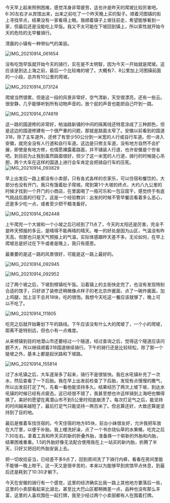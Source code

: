 今天早上起来照例困难，感觉浑身非常疲劳，这也许是昨天的爬坡比较厉害吧。6:30左右才从宾馆出来，出来之前吃了一个昨天晚上买的梨子。顺着河图镇的街上寻找早点，结果没有一家看得上眼。我顺着镇子上坡往前走，希望能够看到一家，但最后还是没能吃上早饭。我又不太可能在下坡回到镇上，所以索性就开始今天的危险的无早餐骑行。

清晨的小镇有一种带仙气的美丽。

![IMG_20210914_061654](https://ridemypic.oss-cn-chengdu.aliyuncs.com/rideimg/IMG_20210914_061654.jpg)

没有吃饱早饭就开始今天的骑行，实在是不太明智，因为今天一开始就是爬坡。这应该是到达上海之前，最后一个比较难的坡了。大概有7、8公里加上河图镇前面的一小段，总共有10公里的爬坡。

![IMG_20210914_073124](https://ridemypic.oss-cn-chengdu.aliyuncs.com/rideimg/IMG_20210914_073124.jpg)

爬坡当然很累，但是这一段的风景非常好，空气清新，天空很漂亮，还有一些云。很安静，几乎能够听到所有动物声音的。放个屁的声音也能把自己吓到一跳。

![IMG_20210914_074819](https://ridemypic.oss-cn-chengdu.aliyuncs.com/rideimg/IMG_20210914_074819.jpg)

这一路的国道修的非常好，柏油路新铺的中间的隔离线还特意涂成了三种颜色，但是这边的国道修建有一个很严重的问题，那就是路面太窄了。安徽以前看到的国道318，除了主车道外，还修了有至少50公分到一米宽的人行或自行车道。但一进入安徽，就完全没有人行道和自行车道。这边是只修主车道，没有地方自然不会扩展，即使是有地方修，也情愿裸露着路面，并不铺装人行道，也许安徽是个穷省吧。到目前为止我到虽然路面很好，但少了这一米宽的人行道，骑行的时候提心吊胆，两个大车在这样的国道上进行会车肯定会把骑自行车的压死。
![IMG_20210914_093829](https://ridemypic.oss-cn-chengdu.aliyuncs.com/rideimg/IMG_20210914_093829.jpg)

早上出发后一路上都没有小卖部，只有各式各样的农家乐，可以住宿和餐饮的，大部分也没有开门，我只有饿着肚子爬坡。爬到第1个大坡的终点，大约八九公里的时候才找到一个开门的小商店，在里面喝了一瓶可乐和一包豆腐干，感觉终于有底气挑战后面的行程了。这是一个经验教训：出发的时候不管早餐店看着多么恶心，还是多少吃一点，或者至少把干粮准备好。

![IMG_20210914_082448](https://ridemypic.oss-cn-chengdu.aliyuncs.com/rideimg/IMG_20210914_082448.jpg)

上午爬完一个大坡和一个小坡之后已经到了11点了，今天的太阳还是厉害，完全不是昨天预报的多云，是晴得不能再晴的晴天。唯一的好处是因为山区，气温没有昨天高，但那也只是天气预报上的气温，实际体感跟昨天差不多。无论如何，在早上爬坡总是好过在下午或者是晚上，我只有感恩。

最重要的是这一路的风景很好，可能是这一路上最好的。

![IMG_20210914_092945](https://ridemypic.oss-cn-chengdu.aliyuncs.com/rideimg/IMG_20210914_092945.jpg)

![IMG_20210914_092952](https://ridemypic.oss-cn-chengdu.aliyuncs.com/rideimg/IMG_20210914_092952.jpg)

过了两个坡之后，下坡到榜镇吃午饭。沿着镇上的主街快走完了，也没有发现特别合适的馆子，只好进了装修还稍微像点样子的老北京炸酱面，点了一碗炸酱面，加上鸡腿，加上豆干总共18块，吃的很饱。我想今天吃这一餐应该就够了，晚上可以不吃了。

![IMG_20210914_111805](https://ridemypic.oss-cn-chengdu.aliyuncs.com/rideimg/IMG_20210914_111805.jpg)

吃完之后就开始筹划下午的路线。下午应该没有什么大的爬坡了，一个小的爬坡，距离不是特别远，但也小有一点难度。

从来榜镇到目的地潜山市还要经过一个隧道，经过查询之后，觉得这个隧道应该问题不大，所以继续顺着318国道继续骑行。下午的骑行还是比较轻松，除了那一个陡坡之外，基本上都是起伏路和下坡路。

![IMG_20210914_155814](https://ridemypic.oss-cn-chengdu.aliyuncs.com/rideimg/IMG_20210914_155814.jpg)

过了水吼镇之后，大车逐渐多了起来，骑行不是很愉快。我在水吼镇补充了一次水，然后查看了一下后胎。我在早上出发前检查了下后胎，发现有点慢慢的撒气，所以出发前打足了气，先看一看他能坚持多久。结果经历了两次上坡下坡，到达水吼镇的时候已经有点疲态。这已经很不错了，我甚至想也许这样骑到上海吧也懒得换了。美好的愿望在离潜山市不到5公里时彻底崩溃了。每次打足气之后，能坚持的时间越来越短了，最后打足气只能坚持一两百米了。但总算还好，大致还算是坚持到了目的地。

最后是推着车找住宿的。今天住宿的地方85块，前台小妹很友好，允许我把车放在大厅里，以便于补胎。我上楼洗好澡，点了一个书亦烧仙草的水果桶，吃完之后7:30左右。拿着工具和昨天买的新的折叠外胎，准备换一个崭新的外胎和内胎，结果困难重重。1.5的外胎好像无法配合使用我在上一站买的新内胎，折腾了半天，只好又把旧的外胎安装上去。

把一切收拾妥当，已经差不多9点了，回到房间洗了下骑行内裤，看看在房间里能不能够一晚上晾干。这一天又是很辛苦的，本来以为能够早到宾馆早点休息，到最后还是耗到了10:30才躺下。

今天在安徽的骑行有一个感觉，这里的经济确实比我一路上其他地方要落后一些，这里的小卖部看起来比湖北，甚至比大巴山区都稍微差一点，品种也没有那么丰富，这里的人喜欢围在一起打牌，我至少经过两个小卖部都有人在围着打牌。

